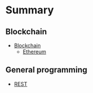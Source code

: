 # Summary

## Blockchain

* [Blockchain](blockchain/README.md)
    * [Ethereum](blockchain/ethereum.md)

## General programming

* [REST](general-programming/rest.md)
